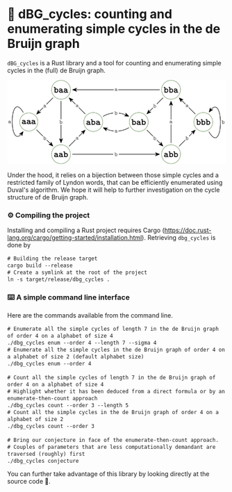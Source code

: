 # :repeat: dBG_cycles: counting and enumerating simple cycles in the de Bruijn graph

`dBG_cycles` is a Rust library and a tool for counting and enumerating simple cycles in the (full) de Bruijn graph.

![The de Bruijn graph of order 3 over the alphabet \{a, b\}](./dbg32.png)

Under the hood, it relies on a bijection between those simple cycles and a restricted family of Lyndon words, that can be efficiently enumerated using Duval's algorithm. We hope it will help to further investigation on the cycle structure of de Bruijn graph. 

### :gear: Compiling the project 

Installing and compiling a Rust project requires Cargo (https://doc.rust-lang.org/cargo/getting-started/installation.html). 
Retrieving `dbg_cycles` is done by 

``` shell
# Building the release target
cargo build --release 
# Create a symlink at the root of the project
ln -s target/release/dbg_cycles .
```

### :keyboard: A simple command line interface 

Here are the commands available from the command line.

``` shell
# Enumerate all the simple cycles of length 7 in the de Bruijn graph of order 4 on a alphabet of size 4
./dbg_cycles enum --order 4 --length 7 --sigma 4
# Enumerate all the simple cycles in the de Bruijn graph of order 4 on a alphabet of size 2 (default alphabet size)
./dbg_cycles enum --order 4

# Count all the simple cycles of length 7 in the de Bruijn graph of order 4 on a alphabet of size 4
# Highlight whether it has been deduced from a direct formula or by an enumerate-then-count approach
./dbg_cycles count --order 3 --length 5
# Count all the simple cycles in the de Bruijn graph of order 4 on a alphabet of size 2
./dbg_cycles count --order 3

# Bring our conjecture in face of the enumerate-then-count approach. 
# Couples of parameters that are less computationally demandant are traversed (roughly) first
./dbg_cycles conjecture
```

You can further take advantage of this library by looking directly at the source code :eyes:.
